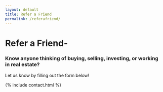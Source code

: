 ```yaml
---
layout: default
title: Refer a Friend
permalink: /referafriend/
---
```


# Refer a Friend-

### **Know anyone thinking of buying, selling, investing, or working in real estate?**

Let us know by filling out the form below!

{% include contact.html %}